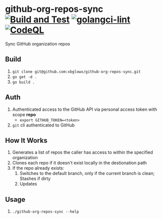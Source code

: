 # github-org-repos-sync [![Build and Test](https://github.com/xbglowx/github-org-repos-sync/actions/workflows/build-test.yaml/badge.svg)](https://github.com/xbglowx/github-org-repos-sync/actions/workflows/build-test.yaml) [![golangci-lint](https://github.com/xbglowx/github-org-repos-sync/actions/workflows/golangci-lint.yml/badge.svg)](https://github.com/xbglowx/github-org-repos-sync/actions/workflows/golangci-lint.yml) [![CodeQL](https://github.com/xbglowx/github-org-repos-sync/actions/workflows/codeql-analysis.yml/badge.svg)](https://github.com/xbglowx/github-org-repos-sync/actions/workflows/codeql-analysis.yml)
Sync GitHub organization repos 

## Build
1. `git clone git@github.com:xbglowx/github-org-repos-sync.git`
1. `go get -d .`
1. `go build .`

## Auth
1. Authenticated access to the GitHub API via personal access token with scope **repo**
   * `export GITHUB_TOKEN=<token>`
1. `git` cli authenticated to GitHub

## How It Works
1. Generates a list of repos the caller has access to within the specified organization
1. Clones each repo if it doesn't exist locally in the destionation path
1. If the repo already exists:
   1. Switches to the default branch, only if the current branch is clean; Stashes if dirty
   1. Updates

## Usage
1. `./github-org-repos-sync --help`
